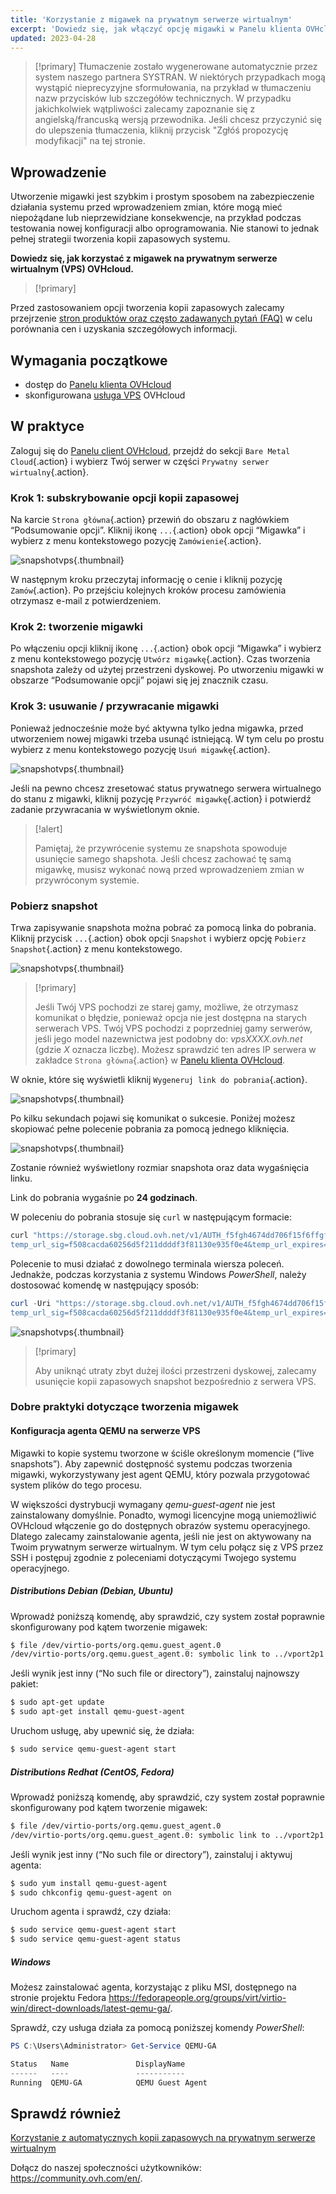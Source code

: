 ```yaml
---
title: 'Korzystanie z migawek na prywatnym serwerze wirtualnym'
excerpt: 'Dowiedz się, jak włączyć opcję migawki w Panelu klienta OVHcloud i korzystać z niej'
updated: 2023-04-28
---
```


> [!primary]
> Tłumaczenie zostało wygenerowane automatycznie przez system naszego partnera SYSTRAN. W niektórych przypadkach mogą wystąpić nieprecyzyjne sformułowania, na przykład w tłumaczeniu nazw przycisków lub szczegółów technicznych. W przypadku jakichkolwiek wątpliwości zalecamy zapoznanie się z angielską/francuską wersją przewodnika. Jeśli chcesz przyczynić się do ulepszenia tłumaczenia, kliknij przycisk "Zgłóś propozycję modyfikacji" na tej stronie.
>

## Wprowadzenie

Utworzenie migawki jest szybkim i prostym sposobem na zabezpieczenie działania systemu przed wprowadzeniem zmian, które mogą mieć niepożądane lub nieprzewidziane konsekwencje, na przykład podczas testowania nowej konfiguracji albo oprogramowania. Nie stanowi to jednak pełnej strategii tworzenia kopii zapasowych systemu.

**Dowiedz się, jak korzystać z migawek na prywatnym serwerze wirtualnym (VPS) OVHcloud.**

> [!primary]
>
Przed zastosowaniem opcji tworzenia kopii zapasowych zalecamy przejrzenie [stron produktów oraz często zadawanych pytań (FAQ)](https://www.ovhcloud.com/pl/vps/options/) w celu porównania cen i uzyskania szczegółowych informacji.
>

## Wymagania początkowe

- dostęp do [Panelu klienta OVHcloud](https://www.ovh.com/auth/?action=gotomanager&from=https://www.ovh.pl/&ovhSubsidiary=pl)
- skonfigurowana [usługa VPS](https://www.ovhcloud.com/pl/vps/) OVHcloud

## W praktyce

Zaloguj się do [Panelu client OVHcloud](https://www.ovh.com/auth/?action=gotomanager&from=https://www.ovh.pl/&ovhSubsidiary=pl), przejdź do sekcji `Bare Metal Cloud`{.action} i wybierz Twój serwer w części `Prywatny serwer wirtualny`{.action}.

### Krok 1: subskrybowanie opcji kopii zapasowej

Na karcie `Strona główna`{.action} przewiń do obszaru z nagłówkiem “Podsumowanie opcji”. Kliknij ikonę `...`{.action} obok opcji “Migawka” i wybierz z menu kontekstowego pozycję `Zamówienie`{.action}.

![snapshotvps](images/snapshot_vps_step1b.png){.thumbnail}

W następnym kroku przeczytaj informację o cenie i kliknij pozycję `Zamów`{.action}. Po przejściu kolejnych kroków procesu zamówienia otrzymasz e-mail z potwierdzeniem.

### Krok 2: tworzenie migawki

Po włączeniu opcji kliknij ikonę `...`{.action} obok opcji “Migawka” i wybierz z menu kontekstowego pozycję `Utwórz migawkę`{.action}. Czas tworzenia snapshota zależy od użytej przestrzeni dyskowej. Po utworzeniu migawki w obszarze “Podsumowanie opcji” pojawi się jej znacznik czasu.

### Krok 3: usuwanie / przywracanie migawki

Ponieważ jednocześnie może być aktywna tylko jedna migawka, przed utworzeniem nowej migawki trzeba usunąć istniejącą. W tym celu po prostu wybierz z menu kontekstowego pozycję `Usuń migawkę`{.action}.

![snapshotvps](images/snapshot_vps_step2.png){.thumbnail}

Jeśli na pewno chcesz zresetować status prywatnego serwera wirtualnego do stanu z migawki, kliknij pozycję `Przywróć migawkę`{.action} i potwierdź zadanie przywracania w wyświetlonym oknie.

> [!alert]
>
> Pamiętaj, że przywrócenie systemu ze snapshota spowoduje usunięcie samego shapshota. Jeśli chcesz zachować tę samą migawkę, musisz wykonać nową przed wprowadzeniem zmian w przywróconym systemie.
>

### Pobierz snapshot

Trwa zapisywanie snapshota można pobrać za pomocą linka do pobrania. Kliknij przycisk `...`{.action} obok opcji `Snapshot` i wybierz opcję `Pobierz Snapshot`{.action} z menu kontekstowego.

![snapshotvps](images/snapshot_vps03.png){.thumbnail}

> [!primary]
>
> Jeśli Twój VPS pochodzi ze starej gamy, możliwe, że otrzymasz komunikat o błędzie, ponieważ opcja nie jest dostępna na starych serwerach VPS. Twój VPS pochodzi z poprzedniej gamy serwerów, jeśli jego model nazewnictwa jest podobny do: *vpsXXXX.ovh.net* (gdzie *X* oznacza liczbę). Możesz sprawdzić ten adres IP serwera w zakładce `Strona główna`{.action} w [Panelu klienta OVHcloud](https://www.ovh.com/auth/?action=gotomanager&from=https://www.ovh.pl/&ovhSubsidiary=pl).
>

W oknie, które się wyświetli kliknij `Wygeneruj link do pobrania`{.action}.

![snapshotvps](images/snapshot_vps04.png){.thumbnail}

Po kilku sekundach pojawi się komunikat o sukcesie. Poniżej możesz skopiować pełne polecenie pobrania za pomocą jednego kliknięcia.

![snapshotvps](images/snapshot_vps05.png){.thumbnail}

Zostanie również wyświetlony rozmiar snapshota oraz data wygaśnięcia linku.

Link do pobrania wygaśnie po **24 godzinach**.

W poleceniu do pobrania stosuje się `curl` w następującym formacie:

```bash
curl "https://storage.sbg.cloud.ovh.net/v1/AUTH_f5fgh4674dd706f15f6ffgf4z667d3f4g5f05/glance/5ceg3f93-8b49-436b-aefe-4185f9fc3f78?
temp_url_sig=f508cacda60256d5f211ddddf3f81130e935f0e4&temp_url_expires=1678247579" --output vps-x11x11xyy.vps.ovh.net --fail
```

Polecenie to musi działać z dowolnego terminala wiersza poleceń. Jednakże, podczas korzystania z systemu Windows *PowerShell*, należy dostosować komendę w następujący sposób:

```powershell
curl -Uri "https://storage.sbg.cloud.ovh.net/v1/AUTH_f5fgh4674dd706f15f6ffgf4z667d3f4g5f05/glance/5ceg3f93-8b49-436b-aefe-4185f9fc3f78?
temp_url_sig=f508cacda60256d5f211ddddf3f81130e935f0e4&temp_url_expires=1678247579" -OutFile vps-x11x11xyy.vps.ovh.net
```

![snapshotvps](images/snapshot_vps06.png){.thumbnail}

> [!primary]
>
> Aby uniknąć utraty zbyt dużej ilości przestrzeni dyskowej, zalecamy usunięcie kopii zapasowych snapshot bezpośrednio z serwera VPS.
>

### Dobre praktyki dotyczące tworzenia migawek

#### Konfiguracja agenta QEMU na serwerze VPS

Migawki to kopie systemu tworzone w ściśle określonym momencie (“live snapshots”). Aby zapewnić dostępność systemu podczas tworzenia migawki, wykorzystywany jest agent QEMU, który pozwala przygotować system plików do tego procesu.

W większości dystrybucji wymagany *qemu-guest-agent* nie jest zainstalowany domyślnie. Ponadto, wymogi licencyjne mogą uniemożliwić OVHcloud włączenie go do dostępnych obrazów systemu operacyjnego. Dlatego zalecamy zainstalowanie agenta, jeśli nie jest on aktywowany na Twoim prywatnym serwerze wirtualnym. W tym celu połącz się z VPS przez SSH i postępuj zgodnie z poleceniami dotyczącymi Twojego systemu operacyjnego.

##### **Distributions Debian (Debian, Ubuntu)**

Wprowadź poniższą komendę, aby sprawdzić, czy system został poprawnie skonfigurowany pod kątem tworzenie migawek:

```bash
$ file /dev/virtio-ports/org.qemu.guest_agent.0
/dev/virtio-ports/org.qemu.guest_agent.0: symbolic link to ../vport2p1
```

Jeśli wynik jest inny (“No such file or directory”), zainstaluj najnowszy pakiet:

```bash
$ sudo apt-get update
$ sudo apt-get install qemu-guest-agent
```

Uruchom usługę, aby upewnić się, że działa:

```bash
$ sudo service qemu-guest-agent start
```

##### **Distributions Redhat (CentOS, Fedora)**

Wprowadź poniższą komendę, aby sprawdzić, czy system został poprawnie skonfigurowany pod kątem tworzenie migawek:

```bash
$ file /dev/virtio-ports/org.qemu.guest_agent.0
/dev/virtio-ports/org.qemu.guest_agent.0: symbolic link to ../vport2p1
```

Jeśli wynik jest inny (“No such file or directory”), zainstaluj i aktywuj agenta:

```bash
$ sudo yum install qemu-guest-agent
$ sudo chkconfig qemu-guest-agent on
```

Uruchom agenta i sprawdź, czy działa:

```bash
$ sudo service qemu-guest-agent start
$ sudo service qemu-guest-agent status
```

##### **Windows**

Możesz zainstalować agenta, korzystając z pliku MSI, dostępnego na stronie projektu Fedora <https://fedorapeople.org/groups/virt/virtio-win/direct-downloads/latest-qemu-ga/>.

Sprawdź, czy usługa działa za pomocą poniższej komendy *PowerShell*:

```powershell
PS C:\Users\Administrator> Get-Service QEMU-GA

Status   Name               DisplayName
------   ----               -----------
Running  QEMU-GA            QEMU Guest Agent
```

## Sprawdź również

[Korzystanie z automatycznych kopii zapasowych na prywatnym serwerze wirtualnym](/pages/bare_metal_cloud/virtual_private_servers/using-automated-backups-on-a-vps)

Dołącz do naszej społeczności użytkowników: <https://community.ovh.com/en/>.
